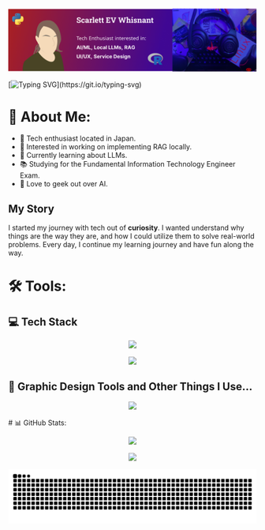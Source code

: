 ## 

<!--
**sapphirethunderbird/sapphirethunderbird** is a ✨ _special_ ✨ repository because its `README.md` (this file) appears on your GitHub profile.

Here are some ideas to get you started:

- 🔭 I’m currently working on ...
- 🌱 I’m currently learning ...
- 👯 I’m looking to collaborate on ...
- 🤔 I’m looking for help with ...
- 💬 Ask me about ...
- 📫 How to reach me: ...
- 😄 Pronouns: ...
- ⚡ Fun fact: ...
-->
![github_banner.png](./github_banner.png)

[![Typing SVG](https://readme-typing-svg.demolab.com/?size=30&center=true&vCenter=true&lines=Hi+there+👋;I'm+Scarlett!)](https://git.io/typing-svg)

# 💫 About Me:
- 🌌 Tech enthusiast located in Japan.
- 🔭 Interested in working on implementing RAG locally.
- 📖 Currently learning about LLMs.
- 📚 Studying for the Fundamental Information Technology Engineer Exam.
- 💬 Love to geek out over AI.

## My Story
I started my journey with tech out of **curiosity**. I wanted understand why things are the way they are, and how I could utilize them to solve real-world problems. Every day, I continue my learning journey and have fun along the way.<br>

# 🛠️ Tools:
## 💻 Tech Stack
<p align="center">
  <a href="https://skillicons.dev">
    <img src="https://skillicons.dev/icons?i=python,linux,r,bash,docker" />
  </a>
</p>

<p align="center">
  <a href="https://github-readme-stats.vercel.app">
    <img src="https://github-readme-stats.vercel.app/api/top-langs/?username=sapphirethunderbird&theme=nightowl&hide_border=false&include_all_commits=false&count_private=false&layout=compact" />
  </a>
</p>

## 📱 Graphic Design Tools and Other Things I Use...
<p align="center">
  <a href="https://skillicons.dev">
    <img src="https://skillicons.dev/icons?i=ai,figma,md,notion,obsidian,neovim" />
  </a>
</p>
<!---
<p align="center">
  <a href="https://skillicons.dev">
    <picture>
      <source media="(prefers-color-scheme: dark)" srcset="https://skillicons.dev/icons?i=ai,figma,md,notion,obsidian,neovim" />
      <source media="(prefers-color-scheme: light)" srcset="https://skillicons.dev/icons?i=ai,figma,md,notion,obsidian,neovim&theme=light" />
      <img alt="Skillicons" src="https://skillicons.dev/icons?i=ai,figma,md,notion,obsidian,neovim" />
    </picture>
  </a>
</p>
--->
# 📊 GitHub Stats:
<p align="center">
  <a href="https://nirzak-streak-stats.vercel.app">
    <img src="https://nirzak-streak-stats.vercel.app/?user=sapphirethunderbird&theme=nightowl&hide_border=false" />
  </a>
</p>

<p align="center">
  <a href="https://github-readme-stats.vercel.app">
    <img src="https://github-readme-stats.vercel.app/api?username=sapphirethunderbird&theme=nightowl&hide_border=false&include_all_commits=false&count_private=false" />
  </a>
</p>

<!-- Proudly created with GPRM ( https://gprm.itsvg.in ) -->
<picture>
  <source media="(prefers-color-scheme: dark)" srcset="https://raw.githubusercontent.com/sapphirethunderbird/sapphirethunderbird/output/github-snake-dark.svg" />
  <source media="(prefers-color-scheme: light)" srcset="https://raw.githubusercontent.com/sapphirethunderbird/sapphirethunderbird/output/github-snake.svg" />
  <img alt="github-snake" src="https://raw.githubusercontent.com/sapphirethunderbird/sapphirethunderbird/output/github-snake.svg" />
</picture>
